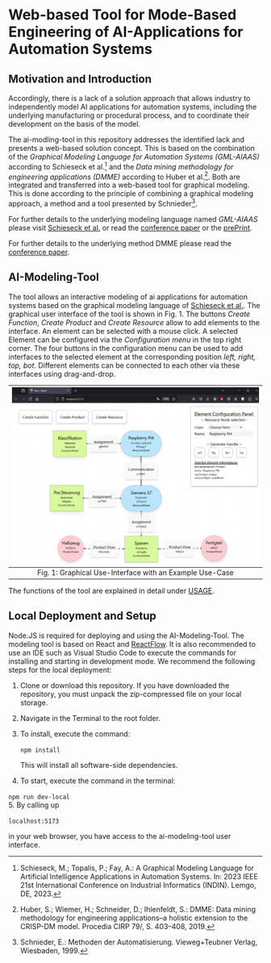 # Web-based Tool for Mode-Based Engineering of AI-Applications for Automation Systems

## Motivation and Introduction
Accordingly, there is a lack of a solution approach that allows industry to independently model AI applications for automation systems, including the underlying manufacturing or procedural process, and to coordinate their development on the basis of the model.

The ai-modling-tool in this repository addresses the identified lack and presents a web-based solution concept. This is based on the combination of the *Graphical Modeling Language for Automation Systems (GML-AIAAS)* according to Schieseck et al.[^1] and the  *Data mining methodology for engineering applications (DMME)* according to Huber et al.[^2]. Both are integrated and transferred into a web-based tool for graphical modeling. This is done according to the principle of combining a graphical modeling approach, a method and a tool presented by Schnieder[^3].

For further details to the underlying modeling language named *GML-AIAAS* please visit [Schieseck et al.](https://github.com/schiesem/GML-AIAAS) or read the [conference paper](https://arxiv.org/abs/2306.11767) or the [prePrint](https://www.researchgate.net/publication/373327442_A_Graphical_Modeling_Language_for_Artificial_Intelligence_Applications_in_Automation_Systems).

For further details to the underlying method DMME please read the [conference paper](https://www.researchgate.net/publication/331723990_DMME_Data_mining_methodology_for_engineering_applications_-_a_holistic_extension_to_the_CRISP-DM_model).

[^1]: Schieseck, M.; Topalis, P.; Fay, A.: A Graphical Modeling Language for Artificial Intelligence Applications in Automation Systems. In: 2023 IEEE 21st International Conference on Industrial Informatics (INDIN). Lemgo, DE, 2023.
[^2]: Huber, S.; Wiemer, H.; Schneider, D.; Ihlenfeldt, S.: DMME: Data mining methodology for engineering applications–a holistic extension to the CRISP-DM model. Procedia CIRP 79/, S. 403–408, 2019.
[^3]: Schnieder, E.: Methoden der Automatisierung. Vieweg+Teubner Verlag, Wiesbaden, 1999.

## AI-Modeling-Tool
The tool allows an interactive modeling of ai applications for automation systems based on the graphical modeling language of [Schieseck et al.](https://github.com/schiesem/GML-AIAAS). The graphical user interface of the tool is shown in Fig. 1. The buttons *Create Function*, *Create Product* and *Create Resource* allow to add elements to the interface. An element can be selected with a mouse click. A selected Element can be configured via the *Configuration menu* in the top right corner. The four buttons in the configuration menu can be used to add interfaces to the selected element at the corresponding position *left, right, top, bot*. Different elements can be connected to each other via these interfaces using drag-and-drop.

| <img src="./figures/modeling-tool.png"  width="750" >|
|:--:|
| Fig. 1: Graphical Use-Interface with an Example Use-Case |

The functions of the tool are explained in detail under [USAGE](USAGE.md).


## Local Deployment and Setup
 Node.JS is required for deploying and using the AI-Modeling-Tool. The modeling tool is based on React and [ReactFlow](https://reactflow.dev/). It is also recommended to use an IDE such as Visual Studio Code to execute the commands for installing and starting in development mode. We recommend the following steps for the local deployment:

1. Clone or download this repository. If you have downloaded the repository, you must unpack the zip-compressed file on your local storage.
2. Navigate in the Terminal to the root folder.
3. To install, execute the command:

   `npm install`

   This will install all software-side dependencies.
4.  To start, execute the command in the terminal:

   `npm run dev-local`  
5. By calling up

   `localhost:5173`

   in your web browser, you have access to the ai-modeling-tool user interface.

